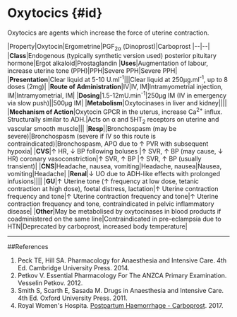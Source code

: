 # Oxytocics {#id}

Oxytocics are agents which increase the force of uterine contraction.

|Property|Oxytocin|Ergometrine|PGF<sub>2α</sub> (Dinoprost)|Carboprost
|--|--|
|**Class**|Endogenous (typically synthetic version used) posterior pituitary hormone|Ergot alkaloid|Prostaglandin
|**Uses**|Augmentation of labour, increase uterine tone (PPH)|PPH|Severe PPH|Severe PPH|
|**Presentation**|Clear liquid at 5-10 U.ml<sup>-1</sup>|||Clear liquid at 250μg.ml<sup>-1</sup>, up to 8 doses (2mg)|
|**Route of Administration**|IV|IV, IM|Intramyometrial injection, IM|Intramyometrial, IM|
|**Dosing**|1.5-12mU.min<sup>-1</sup>|250μg IM (IV in emergency via slow push)||500μg IM|
|**Metabolism**|Oxytocinases in liver and kidney||||
|**Mechanism of Action**|Oxytocin GPCR in the uterus, increase Ca<sup>2+</sup> influx. Structurally similar to ADH.|Acts on α and 5HT<sub>2</sub> receptors on uterine and vascular smooth muscle|||
|**Resp**||Bronchospasm (may be severe)|Bronchospasm (severe if IV so this route is contraindicated)|Bronchospasm, APO due to ↑  PVR with subsequent hypoxia|
|**CVS**|↑ HR, ↓ BP following boluses |↑ SVR, ↑ BP (may cause, ↓ HR) coronary vasoconstriction|↑ SVR, ↑ BP |↑ SVR, ↑ BP (usually transient)|
|**CNS**|Headache, nausea, vomiting|Headache, nausea|Nausea, vomiting|Headache|
|**Renal**|↓ UO due to ADH-like effects with prolonged infusions||||
|**GU**|↑ Uterine tone (↑ frequency at low dose, tetanic contraction at high dose), foetal distress, lactation|↑ Uterine contraction frequency and tone|↑ Uterine contraction frequency and tone|↑ Uterine contraction frequency and tone, contraindicated in pelvic inflammatory disease|
|**Other**|May be metabolised by oxytocinases in blood products if coadministered on the same line|Contraindicated in pre-eclampsia due to HTN|Deprecated by carboprost, increased body temperature|

---
##References
1. Peck TE, Hill SA. Pharmacology for Anaesthesia and Intensive Care. 4th Ed. Cambridge University Press. 2014.  
2. Petkov V. Essential Pharmacology For The ANZCA Primary Examination. Vesselin Petkov. 2012.
3. Smith S, Scarth E, Sasada M. Drugs in Anaesthesia and Intensive Care. 4th Ed. Oxford University Press. 2011.
4. Royal Women's Hospita. [Postpartum Haemorrhage - Carboprost](https://thewomens.r.worldssl.net/images/uploads/downloadable-records/clinical-guidelines/postpartum-haemorrhage-carboprost_270217.pdf). 2017.